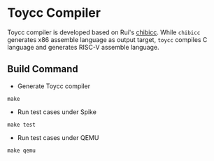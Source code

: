 # Toycc Compiler

Toycc compiler is developed based on Rui's [chibicc](https://github.com/rui314/chibicc). While `chibicc` generates x86 assemble language as output target, `toycc` compiles C language and generates RISC-V assemble language.

## Build Command

* Generate Toycc compiler

~~~
make
~~~

* Run test cases under Spike

~~~
make test
~~~

* Run test cases under QEMU

~~~
make qemu
~~~
